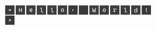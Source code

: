 ![](+2/B-H-22.gif) ![](+2/B-H-H.gif) ![](+2/B-H-e.gif) ![](+2/B-H-l.gif) ![](+2/B-H-l.gif) ![](+2/B-H-o.gif) ![](+2/B-H-2C.gif) ![](+2/B-V-5C.gif) ![](+2/B-H-W.gif) ![](+2/B-H-o.gif) ![](+2/B-H-r.gif) ![](+2/B-H-l.gif) ![](+2/B-H-d.gif) ![](+2/B-H-21.gif) ![](+2/B-H-22.gif)


<!---
| ![j](+/j.gif) | ![u](+/u.gif) | ![n](+/n.gif) | ![g](+/g.gif) | ![u2](+/u2.gif) | ![l](+/l.gif) | ![e](+/e.gif) | ![r](+/r.gif) |
|---|---|---|---|---|---|---|---|


| ![j2](+/j2.gif) | ![u+](+/u+.gif) | ![n2](+/n2.gif) | ![g2](+/g2.gif) | ![u2+](+/u2+.gif) | ![l2](+/l2.gif) | ![e3](+/e3.gif) | ![r2](+/r2.gif) |

<p align="center"><img src="profile.gif" alt="profile"></p>

<p align="center"><a href="https://github.com/ryo-ma/github-profile-trophy"><img src="https://github-profile-trophy.vercel.app/?username=junguler&amp;theme=onedark&amp;no-frame=true" alt="junguler&#39;s github trophies"></a>

![profile](profile.gif)

[![junguler's github trophies](https://github-profile-trophy.vercel.app/?username=junguler&theme=onedark&no-frame=true)](https://github.com/ryo-ma/github-profile-trophy)

[![junguler's github stats](https://github-readme-stats.vercel.app/api?username=junguler&theme=blue-green)](https://github.com/anuraghazra/github-readme-stats)
--->
